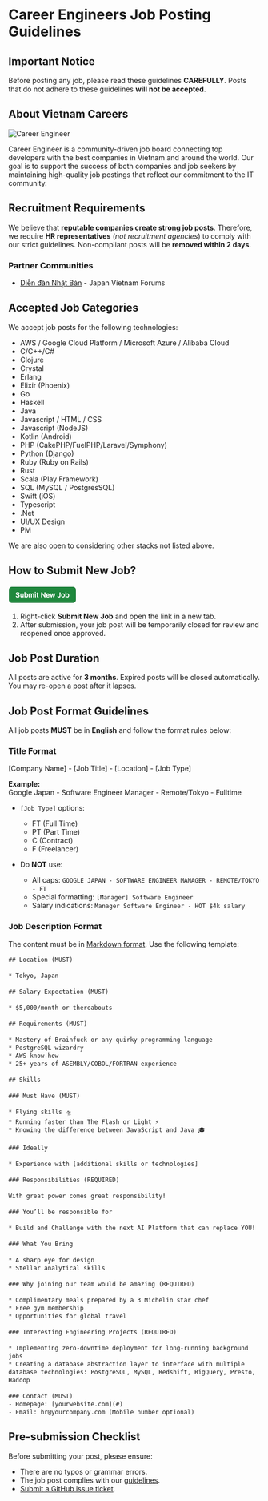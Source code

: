# Career Engineers Job Posting Guidelines

## **Important Notice**
Before posting any job, please read these guidelines **CAREFULLY**. Posts that do not adhere to these guidelines **will not be accepted**.

## **About Vietnam Careers**

![Career Engineer](https://ddnbgroup.s3.ap-northeast-1.amazonaws.com/wp-content/uploads/2024/10/05203421/happy-cat-v3.gif)

Career Engineer is a community-driven job board connecting top developers with the best companies in Vietnam and around the world. Our goal is to support the success of both companies and job seekers by maintaining high-quality job postings that reflect our commitment to the IT community.

## **Recruitment Requirements**
We believe that **reputable companies create strong job posts**. Therefore, we require **HR representatives** (_not recruitment agencies_) to comply with our strict guidelines. Non-compliant posts will be **removed within 2 days**.

### **Partner Communities**
- [Diễn đàn Nhật Bản](https://diendannhatban.info) - Japan Vietnam Forums

## **Accepted Job Categories**
We accept job posts for the following technologies:

- AWS / Google Cloud Platform / Microsoft Azure / Alibaba Cloud
- C/C++/C#
- Clojure
- Crystal
- Erlang
- Elixir (Phoenix)
- Go
- Haskell
- Java
- Javascript / HTML / CSS
- Javascript (NodeJS)
- Kotlin (Android)
- PHP (CakePHP/FuelPHP/Laravel/Symphony)
- Python (Django)
- Ruby (Ruby on Rails)
- Rust
- Scala (Play Framework)
- SQL (MySQL / PostgresSQL)
- Swift (iOS)
- Typescript
- .Net
- UI/UX Design
- PM

We are also open to considering other stacks not listed above.

## **How to Submit New Job?**
[![Submit New Job](./img/submit-button.png)](https://github.com/ddnb/career-engineers/issues/new?assignees=&labels=new&projects=&template=DEFAULT.md&title=%5BCompany+Name%5D+-+%5BJob+Title%5D+-+%5BLocation%5D+-+%5BJob+Type%5D) 

1. Right-click **Submit New Job** and open the link in a new tab.
2. After submission, your job post will be temporarily closed for review and reopened once approved.

## **Job Post Duration**
All posts are active for **3 months**. Expired posts will be closed automatically. You may re-open a post after it lapses.

## **Job Post Format Guidelines**
All job posts **MUST** be in **English** and follow the format rules below:

### **Title Format**
[Company Name] - [Job Title] - [Location] - [Job Type]

**Example:**  
Google Japan - Software Engineer Manager - Remote/Tokyo - Fulltime

- `[Job Type]` options:
  - FT (Full Time)
  - PT (Part Time)
  - C (Contract)
  - F (Freelancer)

- Do **NOT** use:
  - All caps: `GOOGLE JAPAN - SOFTWARE ENGINEER MANAGER - REMOTE/TOKYO - FT`
  - Special formatting: `[Manager] Software Engineer`
  - Salary indications: `Manager Software Engineer - HOT $4k salary`

### Job Description Format

The content must be in [Markdown format](https://docs.github.com/en/get-started/writing-on-github/getting-started-with-writing-and-formatting-on-github/basic-writing-and-formatting-syntax). Use the following template:

```
## Location (MUST)

* Tokyo, Japan

## Salary Expectation (MUST)

* $5,000/month or thereabouts

## Requirements (MUST)

* Mastery of Brainfuck or any quirky programming language
* PostgreSQL wizardry
* AWS know-how
* 25+ years of ASEMBLY/COBOL/FORTRAN experience

## Skills

### Must Have (MUST)

* Flying skills 🛸
* Running faster than The Flash or Light ⚡️
* Knowing the difference between JavaScript and Java 🎓

### Ideally

* Experience with [additional skills or technologies]

### Responsibilities (REQUIRED)

With great power comes great responsibility!

### You’ll be responsible for

* Build and Challenge with the next AI Platform that can replace YOU!

### What You Bring

* A sharp eye for design
* Stellar analytical skills

### Why joining our team would be amazing (REQUIRED)

* Complimentary meals prepared by a 3 Michelin star chef
* Free gym membership
* Opportunities for global travel
    
### Interesting Engineering Projects (REQUIRED)

* Implementing zero-downtime deployment for long-running background jobs
* Creating a database abstraction layer to interface with multiple database technologies: PostgreSQL, MySQL, Redshift, BigQuery, Presto, Hadoop

### Contact (MUST)
- Homepage: [yourwebsite.com](#)
- Email: hr@yourcompany.com (Mobile number optional)
```

## Pre-submission Checklist

Before submitting your post, please ensure:
- There are no typos or grammar errors.
- The job post complies with our [guidelines](https://github.com/ddnb/career-engineers#job-description-format).
- [Submit a GitHub issue ticket](https://github.com/ddnb/vietnam-engineers/issues/new).

